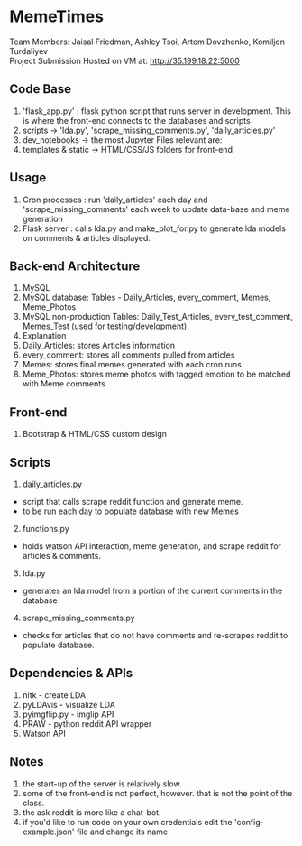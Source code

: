 # MemeTimes
Team Members: Jaisal Friedman, Ashley Tsoi, Artem Dovzhenko, Komiljon Turdaliyev <br/>
Project Submission Hosted on VM at: http://35.199.18.22:5000

## Code Base
1. 'flask_app.py' : flask python script that runs server in development. This is where the front-end connects to the databases and scripts
2. scripts -> 'lda.py', 'scrape_missing_comments.py', 'daily_articles.py'
3. dev_notebooks -> the most Jupyter Files relevant are:
4. templates & static -> HTML/CSS/JS folders for front-end

## Usage
1. Cron processes : run 'daily_articles' each day and 'scrape_missing_comments' each week to update data-base and meme generation
2. Flask server : calls lda.py and make_plot_for.py to generate lda models on comments & articles displayed.

## Back-end Architecture
1. MySQL
  1. MySQL database: Tables - Daily_Articles, every_comment, Memes, Meme_Photos
  2. MySQL non-production Tables: Daily_Test_Articles, every_test_comment, Memes_Test (used for testing/development)
2. Explanation
  1. Daily_Articles: stores Articles information
  2. every_comment: stores all comments pulled from articles
  3. Memes: stores final memes generated with each cron runs
  4. Meme_Photos: stores meme photos with tagged emotion to be matched with Meme comments

## Front-end
1. Bootstrap & HTML/CSS custom design

## Scripts
1. daily_articles.py
  - script that calls scrape reddit function and generate meme.
  - to be run each day to populate database with new Memes
2. functions.py
  - holds watson API interaction, meme generation, and scrape reddit for articles & comments.
3. lda.py
  - generates an lda model from a portion of the current comments in the database
4. scrape_missing_comments.py
  - checks for articles that do not have comments and re-scrapes reddit to populate database.

## Dependencies & APIs
1. nltk - create LDA
2. pyLDAvis - visualize LDA
3. pyimgflip.py - imglip API
4. PRAW - python reddit API wrapper
5. Watson API

## Notes
1. the start-up of the server is relatively slow.
2. some of the front-end is not perfect, however. that is not the point of the class.
3. the ask reddit is more like a chat-bot.
4. if you'd like to run code on your own credentials edit the 'config-example.json' file and change its name
